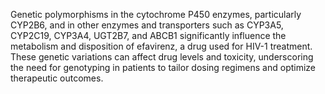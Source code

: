 Genetic polymorphisms in the cytochrome P450 enzymes, particularly CYP2B6, and in other enzymes and transporters such as CYP3A5, CYP2C19, CYP3A4, UGT2B7, and ABCB1 significantly influence the metabolism and disposition of efavirenz, a drug used for HIV-1 treatment. These genetic variations can affect drug levels and toxicity, underscoring the need for genotyping in patients to tailor dosing regimens and optimize therapeutic outcomes.
